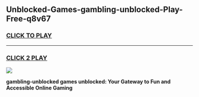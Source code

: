 
## Unblocked-Games-gambling-unblocked-Play-Free-q8v67
<h3>
<a href="https://premium76.site?title=gambling-unblocked&ref=10A">CLICK TO PLAY</a></h3>
<hr>

<h3>
<a href="https://premium76.site?title=gambling-unblocked&ref=10A">CLICK 2 PLAY</a>
  
</h3>

<a href="https://premium76.site?title=gambling-unblocked&ref=10A"><img src="https://clearcache.store/games.png"></a>


**gambling-unblocked games unblocked: Your Gateway to Fun and Accessible Online Gaming**
